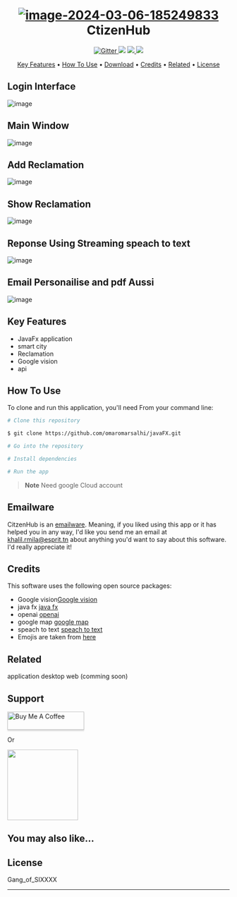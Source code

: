 
<h1 align="center">
  <br>
  <a href='https://postimg.cc/rz46fVNJ' target='_blank'><img src='https://i.postimg.cc/rz46fVNJ/image-2024-03-06-185249833.png' border='0' alt='image-2024-03-06-185249833'/></a>
  <br>
  CtizenHub
  <br>
</h1>

<p align="center">
  <a href="https://badge.fury.io/js/electron-markdownify">
    <img src="https://badge.fury.io/js/electron-markdownify.svg"
         alt="Gitter">
  </a>
  <a href="https://gitter.im/amitmerchant1990/electron-markdownify"><img src="https://badges.gitter.im/amitmerchant1990/electron-markdownify.svg"></a>
  <a href="https://saythanks.io/to/bullredeyes@gmail.com">
      <img src="https://img.shields.io/badge/SayThanks.io-%E2%98%BC-1EAEDB.svg">
  </a>
  <a href="https://www.paypal.me/AmitMerchant">
    <img src="https://img.shields.io/badge/$-donate-ff69b4.svg?maxAge=2592000&amp;style=flat">
  </a>
</p>

<p align="center">
  <a href="#key-features">Key Features</a> •
  <a href="#how-to-use">How To Use</a> •
  <a href="#download">Download</a> •
  <a href="#credits">Credits</a> •
  <a href="#related">Related</a> •
  <a href="#license">License</a>
</p>

## Login Interface

![image](https://github.com/omaromarsalhi/javaFX/assets/100521806/4acc555b-4054-4596-a3e8-9cf57f01b9eb)

 ## Main Window

![image](https://github.com/omaromarsalhi/javaFX/assets/100521806/eed25829-7448-4f56-b297-d7027cac472a)


## Add Reclamation


![image](https://github.com/omaromarsalhi/javaFX/assets/100521806/8ab83854-e6d4-4b2b-9917-a63ffb9b6810)



## Show Reclamation
![image](https://github.com/omaromarsalhi/javaFX/assets/100521806/679beb3c-90fc-4d24-8c92-5560be4e8f03)


## Reponse Using Streaming speach to text

![image](https://github.com/omaromarsalhi/javaFX/assets/100521806/579c3bc2-cb9d-468f-809a-3357393af85b) 


## Email Personailise and pdf Aussi


![image](https://github.com/omaromarsalhi/javaFX/assets/100521806/c4710af8-117a-46ea-ab01-ce946203b62c)






## Key Features

*  JavaFx application
*  smart city
*  Reclamation
*  Google vision
*  api
  
## How To Use

To clone and run this application, you'll need  From your command line:

```bash
# Clone this repository

$ git clone https://github.com/omaromarsalhi/javaFX.git

# Go into the repository

# Install dependencies

# Run the app

```

> **Note**
Need google Cloud account 

## Emailware

CitzenHub is an [emailware](https://en.wiktionary.org/wiki/Wiktionary:Main_Page). Meaning, if you liked using this app or it has helped you in any way, I'd like you send me an email at <khalil.rmila@esprit.tn> about anything you'd want to say about this software. I'd really appreciate it!

## Credits

This software uses the following open source packages:

- Google vision[Google vision]([http://electron.atom.io/](https://console.cloud.google.com/apis/library/vision.googleapis.com?project=citizenhub-416011))
- java fx [java fx]([https://nodejs.org/](https://openjfx.io))
- openai [openai]([https://github.com/chjj/marked](https://platform.openai.com/docs/overview))
- google map [google map]([http://showdownjs.github.io/showdown/](https://console.cloud.google.com/apis/library/maps-backend.googleapis.com?hl=en&project=citizenhub-416011))
- speach to text [speach to text]([http://codemirror.net/](https://cloud.google.com/speech-to-text/?hl=en))
- Emojis are taken from [here](https://github.com/arvida/emoji-cheat-sheet.com)

## Related

application desktop
web (comming soon)
## Support

<a href="https://www.buymeacoffee.com/5Zn8Xh3l9" target="_blank"><img src="https://www.buymeacoffee.com/assets/img/custom_images/purple_img.png" alt="Buy Me A Coffee" style="height: 41px !important;width: 174px !important;box-shadow: 0px 3px 2px 0px rgba(190, 190, 190, 0.5) !important;-webkit-box-shadow: 0px 3px 2px 0px rgba(190, 190, 190, 0.5) !important;" ></a>

<p>Or</p> 

<a href="[https://www.patreon.com/amitmerchant](https://www.buymeacoffee.com/gamerkhaliv)">
	<img src="https://c5.patreon.com/external/logo/become_a_patron_button@2x.png" width="160">
</a>

## You may also like...


## License

Gang_of_SIXXXX

---


